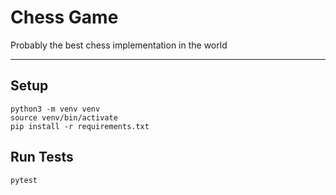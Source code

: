 Chess Game
==========
Probably the best chess implementation in the world

---

## Setup

```shell
python3 -m venv venv
source venv/bin/activate
pip install -r requirements.txt
```

## Run Tests

```shell
pytest
```

